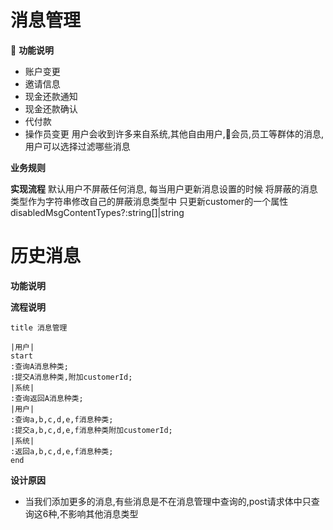 # 消息管理


**功能说明**
* 账户变更
* 邀请信息
* 现金还款通知
* 现金还款确认
* 代付款
* 操作员变更
用户会收到许多来自系统,其他自由用户,会员,员工等群体的消息,用户可以选择过滤哪些消息

**业务规则**


**实现流程**
默认用户不屏蔽任何消息,
每当用户更新消息设置的时候
将屏蔽的消息类型作为字符串修改自己的屏蔽消息类型中
只更新customer的一个属性
disabledMsgContentTypes?:string[]|string 


# 历史消息
**功能说明**

**流程说明**
```puml
title 消息管理

|用户|
start
:查询A消息种类;
:提交A消息种类,附加customerId;
|系统|
:查询返回A消息种类;
|用户|
:查询a,b,c,d,e,f消息种类;
:提交a,b,c,d,e,f消息种类附加customerId;
|系统|
:返回a,b,c,d,e,f消息种类;
end
```


**设计原因**
* 当我们添加更多的消息,有些消息是不在消息管理中查询的,post请求体中只查询这6种,不影响其他消息类型

